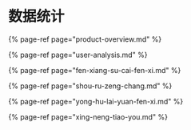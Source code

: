 # 数据统计

{% page-ref page="product-overview.md" %}

{% page-ref page="user-analysis.md" %}

{% page-ref page="fen-xiang-su-cai-fen-xi.md" %}

{% page-ref page="shou-ru-zeng-chang.md" %}

{% page-ref page="yong-hu-lai-yuan-fen-xi.md" %}

{% page-ref page="xing-neng-tiao-you.md" %}

